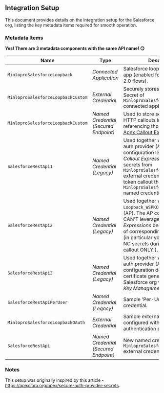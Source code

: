 ## Integration Setup

This document provides details on the integration setup for the Salesforce org, listing the key metadata items required for smooth operation.

### Metadata Items

**Yes! There are 3 metadata components with the same API name! 😏**

| **Name**                           | **Type**                              | **Description**                                                                                                                                                                                                                                                                 |
| ---------------------------------- | ------------------------------------- | ------------------------------------------------------------------------------------------------------------------------------------------------------------------------------------------------------------------------------------------------------------------------------- |
| `MinloproSalesforceLoopback`       | _Connected Application_               | Salesforce loopback connected app (enabled for multiple OAuth 2.0 flows).                                                                                                                                                                                                       |
| `MinloproSalesforceLoopbackCustom` | _External Credential_                 | Securely stores Client ID / Client Secret of `MinloproSalesforceLoopback` connected application.                                                                                                                                                                                |
| `MinloproSalesforceLoopbackCustom` | _Named Credential (Secured Endpoint)_ | Used to store secrets and make HTTP callouts in Apex by referencing those secrets via [Apex Callout Expressions](https://developer.salesforce.com/docs/atlas.en-us.apexcode.meta/apexcode/apex_callouts_named_credentials_merge_fields.htm).                                    |
| `SalesforceRestApi1`               | _Named Credential (Legacy)_           | Used together with `Loopback_CCF` auth provider (AP). The AP configuration leverages _Apex Callout Expressions_ to fetch secrets from `MinloproSalesforceLoopback` external credential and invoke token callout through `MinloproSalesforceLoopback` named credential endpoint. |
| `SalesforceRestApi2`               | _Named Credential (Legacy)_           | Used together with `Loopback_WSPKCE` auth provider (AP). The AP configuration CAN'T leverage _Apex Callout Expressions_ because of specifics of corresponding OAuth 2.0 flow (in particular you can reference NC secrets during actual HTTP callout ONLY!).                     |
| `SalesforceRestApi3`               | _Named Credential (Legacy)_           | Used together with `Loopback_JWT` auth provider (AP). The AP configuration depends on certificate generated in Salesforce org via _Certificate and Key Management_ Setup menu.                                                                                                  |
| `SalesforceRestApiPerUser`         | _Named Credential (Legacy)_           | Sample 'Per-User' legacy named credential.                                                                                                                                                                                                                                      |
| `MinloproSalesforceLoopbackOAuth`  | _External Credential_                 | Sample external credential configured with OAuth authentication provider.                                                                                                                                                                                                       |
| `SalesforceRestApi`                | _Named Credential (Secured Endpoint)_ | New named credential linked to `MinloproSalesforceLoopbackOAuth` external credential.                                                                                                                                                                                           |

### Notes

This setup was originally inspired by this article - https://apexlibra.org/apex/secure-auth-provider-secrets.
